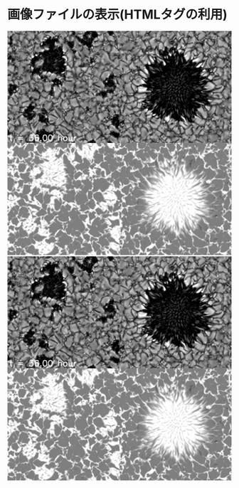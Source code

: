 # 画像ファイルの表示(HTMLタグの利用)

<img src="../img/stellar_conv.jpg" alt="img1"/>

<img src="../img/stellar_conv.jpg" alt="img2"/>

